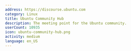 ```yaml
---
address: https://discourse.ubuntu.com
category: Linux
title: Ubuntu Community Hub
description: The meeting point for the Ubuntu community.
userCount: 10935
icon: ubuntu-community-hub.png
activity: medium
language: en_US
---
```

